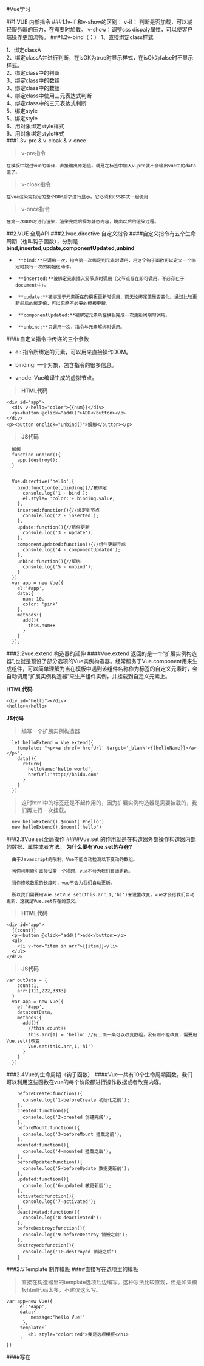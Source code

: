 #Vue学习

##1.VUE 内部指令
###1.1v-if 和v-show的区别：
	v-if： 判断是否加载，可以减轻服务器的压力，在需要时加载。
	v-show：调整css dispaly属性，可以使客户端操作更加流畅。
###1.2v-bind（：）
	1、直接绑定class样式
      <div :class="className">1、绑定classA</div>
    2、绑定classA并进行判断，在isOK为true时显示样式，在isOk为false时不显示样式。
      <div :class="{classA:isOk}">2、绑定class中的判断</div>
    3、绑定class中的数组
      <div :class="[classA,classB]">3、绑定class中的数组</div>
    4、绑定class中使用三元表达式判断
      <div :class="isOk?classA:classB">4、绑定class中的三元表达式判断</div>
    5、绑定style
      <div :style="{color:red,fontSize:font}">5、绑定style</div>
    6、用对象绑定style样式
      <div :style="styleObject">6、用对象绑定style样式</div>
###1.3v-pre & v-cloak & v-once
>v-pre指令
>
    在模板中跳过vue的编译，直接输出原始值。就是在标签中加入v-pre就不会输出vue中的data值了。
>v-cloak指令
>
    在vue渲染完指定的整个DOM后才进行显示。它必须和CSS样式一起使用
>v-once指令
>
    在第一次DOM时进行渲染，渲染完成后视为静态内容，跳出以后的渲染过程。

##2.VUE 全局API
###2.1vue.directive 自定义指令
####自定义指令有五个生命周期（也叫钩子函数），分别是 **bind,inserted,update,componentUpdated,unbind**

*      **bind:**只调用一次，指令第一次绑定到元素时调用，用这个钩子函数可以定义一个绑定时执行一次的初始化动作。
*      **inserted:**被绑定元素插入父节点时调用（父节点存在即可调用，不必存在于document中）。
*      **update:**被绑定于元素所在的模板更新时调用，而无论绑定值是否变化。通过比较更新前后的绑定值，可以忽略不必要的模板更新。
*      **componentUpdated:**被绑定元素所在模板完成一次更新周期时调用。
*      **unbind:**只调用一次，指令与元素解绑时调用。

####自定义指令中传递的三个参数
*	el: 指令所绑定的元素，可以用来直接操作DOM。

*	binding:  一个对象，包含指令的很多信息。

*	vnode: Vue编译生成的虚拟节点。

>**HTML代码**

	<div id="app">
      <div v-hello="color">{{num}}</div>
      <p><button @click="add()">ADD</button></p>
    </div>
    <p><button onclick="unbind()">解绑</button></p>

>**JS代码**

	  解绑
	  function unbind(){
        app.$destroy();
      }


      Vue.directive('hello',{
        bind:function(el,binding){//被绑定
          console.log('1 - bind');
          el.style= 'color:'+ binding.value;
        },
        inserted:function(){//绑定到节点
          console.log('2 - inserted');
        },
        update:function(){//组件更新
          console.log('3 - update');
        },
        componentUpdated:function(){//组件更新完成
          console.log('4 - componentUpdated');
        },
        unbind:function(){//解绑
          console.log('5 - unbind');
        }
      })
      var app = new Vue({
        el:'#app',
        data:{
          num: 10,
          color: 'pink'
        },
        methods:{
          add(){
            this.num++
          }
        }
      });

###2.2vue.extend 构造器的延伸
####Vue.extend 返回的是一个“扩展实例构造器”,也就是预设了部分选项的Vue实例构造器。经常服务于Vue.component用来生成组件，可以简单理解为当在模板中遇到该组件名称作为标签的自定义元素时，会自动调用“扩展实例构造器”来生产组件实例，并挂载到自定义元素上。

**HTML代码**

	<div id="hello"></div>
    <hello></hello>

**JS代码**

>	编写一个扩展实例构造器

	  let helloExtend = Vue.extend({
        template: "<p><a :href='hrefUrl' target='_blank'>{{helloName}}</a></p>",
        data(){
          return{
            helloName:'hello world',
            hrefUrl:'http://baidu.com'
          }
        }
      })

>	这时html中的标签还是不起作用的，因为扩展实例构造器是需要挂载的，我们再进行一次挂载。

      new helloExtend().$mount('#hello')
      new helloExtend().$mount('hello')

###2.3Vue.set全局操作
####Vue.set 的作用就是在构造器外部操作构造器内部的数据、属性或者方法。
**为什么要有Vue.set的存在?**

      由于Javascript的限制，Vue不能自动检测以下变动的数组。

      当你利用索引直接设置一个项时，vue不会为我们自动更新。

      当你修改数组的长度时，vue不会为我们自动更新。

      所以我们需要用Vue.setVue.set(this.arr,1,'hi')来设置改变，vue才会给我们自动更新，这就是Vue.set存在的意义。

>**HTML代码**

	<div id="app">
      {{count}}
      <p><button @click="add()">add</button></p>
      <ul>
        <li v-for="item in arr">{{item}}</li>
      </ul>
    </div>

>**JS代码**	

	var outData = {
        count:1,
        arr:[111,222,3333]
      }
      var app = new Vue({
        el:'#app',
        data:outData,
        methods:{
          add(){
            //this.count++
            this.arr[1] = 'hello' //有上面一条可以改变数组，没有则不能改变，需要用Vue.set()改变
            Vue.set(this.arr,1,'hi')
          }
        }
      })

###2.4Vue的生命周期（钩子函数）
####Vue一共有10个生命周期函数，我们可以利用这些函数在vue的每个阶段都进行操作数据或者改变内容。

		beforeCreate:function(){
          console.log('1-beforeCreate 初始化之前');
        },
        created:function(){
          console.log('2-created 创建完成');
        },
        beforeMount:function(){
          console.log('3-beforeMount 挂载之前');
        },
        mounted:function(){
          console.log('4-mounted 挂载之后');
        },
        beforeUpdate:function(){
          console.log('5-beforeUpdate 数据更新前');
        },
        updated:function(){
          console.log('6-updated 被更新后');
        },
        activated:function(){
          console.log('7-activated');
        },
        deactivated:function(){
          console.log('8-deactivated');
        },
        beforeDestroy:function(){
          console.log('9-beforeDestroy 销毁之前');
        },
        destroyed:function(){
          console.log('10-destroyed 销毁之后')
        }

###2.5Template 制作模版
####直接写在选项里的模板
>直接在构造器里的template选项后边编写。这种写法比较直观，但是如果模板html代码太多，不建议这么写。

	var app=new Vue({
	     el:'#app',
	     data:{
	         message:'hello Vue!'
	      },
	     template:`
	        <h1 style="color:red">我是选项模板</h1>
	     `
	})

####写在<template>标签里的模板

	<template id="demo2">
             <h2 style="color:red">我是template标签模板</h2>
    </template>
 
    <script type="text/javascript">
        var app=new Vue({
            el:'#app',
            data:{
                message:'hello Vue!'
            },
            template:'#demo2'
        })
    </script>

####写在script标签里的模板

	<script type="x-template" id="demo3">
        <h2 style="color:red">我是script标签模板</h2>
    </script>
 
    <script type="text/javascript">
        var app=new Vue({
            el:'#app',
            data:{
                message:'hello Vue!'
            },
            template:'#demo3'
        })
    </script>

###2.6Component 初识组件
####全局化注册组件
>**HTML代码**	

	<div id="app">
      	<hello><hello>
    </div>

>**JS代码**	

	Vue.component('hello',{
	    template:`<h2 style="color:pink;">hello world!(我是全局组件)</h2>`
	})

####局部注册组件
局部注册组件和全局注册组件是向对应的，局部注册的组件只能在组件注册的作用域里进行使用，其他作用域使用无效。
>**HTML代码**

	<div id="app">
      	<hello><hello>
    </div>

>**JS代码**
	
	var app = new Vue({
        el:'#app',
        components:{
          "hi":{
            template:`<h2 style="color:yellow;">hi,~~!(我是局部组件)</h2>`
          }
        }
    })

###2.7Component 组件props 属性设置
>**HTML代码**

	<div id="app">
      <aaa from="my home"></aaa>
    </div>

>**JS代码**

	var app = new Vue({
        el:'#app',
        components:{       
          "aaa":{
            template:`<h2 style="color:lightcoral;">welcome to {{from}}</h2>`,
            props:['from']
          }

        }
     })

###2.8Component 父子组件关系
>**HTML代码**

	<div id="app">
      <aa></aa>
    </div>

>**JS代码**

	  var bb = {
        template:`<div>我是~~~~~</div>`
      }
      var aa = {
        template:`
          <div>
            <p>hello world!~~</p>  
            <bb></bb>
          </div>
        `,
        components:{
          'bb':bb
        }
      }
      var app = new Vue({
        el:'#app',
        components:{         
          'aa':aa
        }
      })

###2.9Component 标签
*	< component >< /component >标签是Vue框架自定义的标签，它的用途就是可以动态绑定我们的组件，根据数据的不同更换不同的组件。

>**HTML代码**

	<div id="app">
      <component :is="who"></component>
      <button @click="changeComponent">changeComponent</button>
    </div>

>**JS代码**

	  var componentA={
          template:`<div style="color:red;">I'm componentA</div>`
      }
      var componentB={
          template:`<div style="color:yellow;">I'm componentB</div>`
      }
      var componentC={
          template:`<div style="color:pink;">I'm componentC</div>`
      }
      var app = new Vue({
        el:'#app',
        data:{
          who:'componentA'
        },
        components:{         
          "componentA":componentA,
          "componentB":componentB,
          "componentC":componentC,
        },
        methods:{
          changeComponent(){
            if(this.who=='componentA'){
                this.who='componentB';
            }else if(this.who=='componentB'){
                this.who='componentC';
            }else{
                this.who='componentA';
            }
          }
        }
      })
